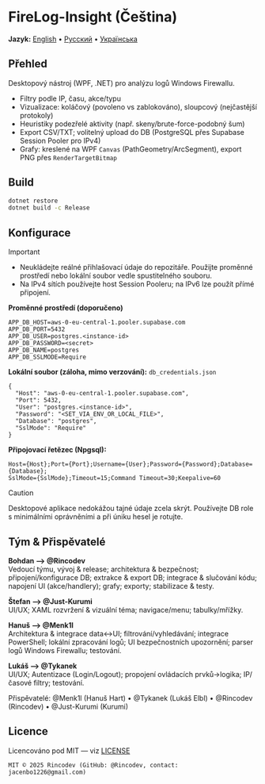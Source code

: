 # FireLog-Insight (Čeština)

**Jazyk:** [English](../en/index.md) • [Русский](../ru/index.md) • [Українська](../ua/index.md)

## Přehled
Desktopový nástroj (WPF, .NET) pro analýzu logů Windows Firewallu.
- Filtry podle IP, času, akce/typu
- Vizualizace: koláčový (povoleno vs zablokováno), sloupcový (nejčastější protokoly)
- Heuristiky podezřelé aktivity (např. skeny/brute-force-podobný šum)
- Export CSV/TXT; volitelný upload do DB (PostgreSQL přes Supabase Session Pooler pro IPv4)
- Grafy: kreslené na WPF `Canvas` (PathGeometry/ArcSegment), export PNG přes `RenderTargetBitmap`

## Build
```bash
dotnet restore
dotnet build -c Release
```

## Konfigurace
> [!IMPORTANT]
> - Neukládejte reálné přihlašovací údaje do repozitáře. Použijte proměnné prostředí nebo lokální soubor vedle spustitelného souboru.  
> - Na IPv4 sítích používejte host Session Pooleru; na IPv6 lze použít přímé připojení.

**Proměnné prostředí (doporučeno)**
```
APP_DB_HOST=aws-0-eu-central-1.pooler.supabase.com
APP_DB_PORT=5432
APP_DB_USER=postgres.<instance-id>
APP_DB_PASSWORD=<secret>
APP_DB_NAME=postgres
APP_DB_SSLMODE=Require
```

**Lokální soubor (záloha, mimo verzování):** `db_credentials.json`
```
{
  "Host": "aws-0-eu-central-1.pooler.supabase.com",
  "Port": 5432,
  "User": "postgres.<instance-id>",
  "Password": "<SET_VIA_ENV_OR_LOCAL_FILE>",
  "Database": "postgres",
  "SslMode": "Require"
}
```

**Připojovací řetězec (Npgsql):**
```
Host={Host};Port={Port};Username={User};Password={Password};Database={Database};
SslMode={SslMode};Timeout=15;Command Timeout=30;Keepalive=60
```

> [!CAUTION]
> Desktopové aplikace nedokážou tajné údaje zcela skrýt. Používejte DB role s minimálními oprávněními a při úniku hesel je rotujte.

## Tým & Přispěvatelé
**Bohdan ——> @Rincodev**  
Vedoucí týmu, vývoj & release; architektura & bezpečnost; připojení/konfigurace DB; extrakce & export DB; integrace & slučování kódu; napojení UI (akce/handlery); grafy; exporty; stabilizace & testy.

**Štefan ——> @Just-Kurumi**  
UI/UX; XAML rozvržení & vizuální téma; navigace/menu; tabulky/mřížky.

**Hanuš ——> @Menk1l**  
Architektura & integrace data↔UI; filtrování/vyhledávání; integrace PowerShell; lokální zpracování logů; UI bezpečnostních upozornění; parser logů Windows Firewallu; testování.

**Lukáš ——> @Tykanek**  
UI/UX; Autentizace (Login/Logout); propojení ovládacích prvků→logika; IP/časové filtry; testování.

Přispěvatelé: @Menk1l (Hanuš Hart) • @Tykanek (Lukáš Elbl) • @Rincodev (Rincodev) • @Just-Kurumi (Kurumi)

## Licence
Licencováno pod MIT — viz [LICENSE](../../LICENSE)
```
MIT © 2025 Rincodev (GitHub: @Rincodev, contact: jacenbo1226@gmail.com)
```
